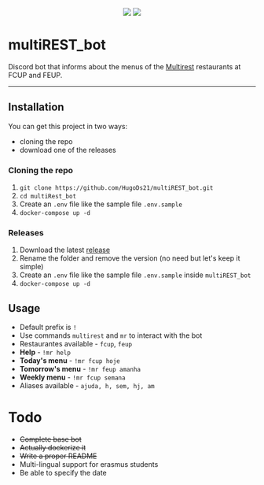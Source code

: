 <p align="center">
    <img src="https://img.shields.io/github/stars/HugoDs21/multiREST_bot?style=social">
    <img src="https://img.shields.io/github/forks/HugoDs21/multiREST_bot?style=social">
</p>
 
# multiREST_bot

Discord bot that informs about the menus of the [Multirest](http://multirest.eu/) restaurants at FCUP and FEUP.

***

## Installation 

You can get this project in two ways:

- cloning the repo
- download one of the releases

### Cloning the repo

1. `git clone https://github.com/HugoDs21/multiREST_bot.git`
1. `cd multiRest_bot`
1. Create an `.env` file like the sample file `.env.sample`
1. `docker-compose up -d`

### Releases

1. Download the latest [release](https://github.com/HugoDs21/multiREST_bot/releases/latest)
2. Rename the folder and remove the version (no need but let's keep it simple)
3. Create an `.env` file like the sample file `.env.sample` inside `multiREST_bot`
4. `docker-compose up -d`

## Usage

- Default prefix is `!`
- Use commands `multirest` and `mr` to interact with the bot
- Restaurantes available - `fcup`, `feup` 
- **Help** - `!mr help`
- **Today's menu** - `!mr fcup hoje`
- **Tomorrow's menu** - `!mr feup amanha`
- **Weekly menu** - `!mr fcup semana`
- Aliases available - `ajuda, h, sem, hj, am`

# Todo
 - ~~Complete base bot~~
 - ~~Actually dockerize it~~
 - ~~Write a proper README~~
 - Multi-lingual support for erasmus students
 - Be able to specify the date 
